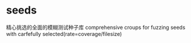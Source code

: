 # seeds
精心挑选的全面的模糊测试种子库 comprehensive croups for fuzzing seeds with carfefully selected(rate=coverage/filesize)
